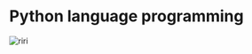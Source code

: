 # Python language programming

![riri](https://internet-dz.com/wp-content/uploads/2020/07/C-is-the-greatest-Programming-Language.jpg)

